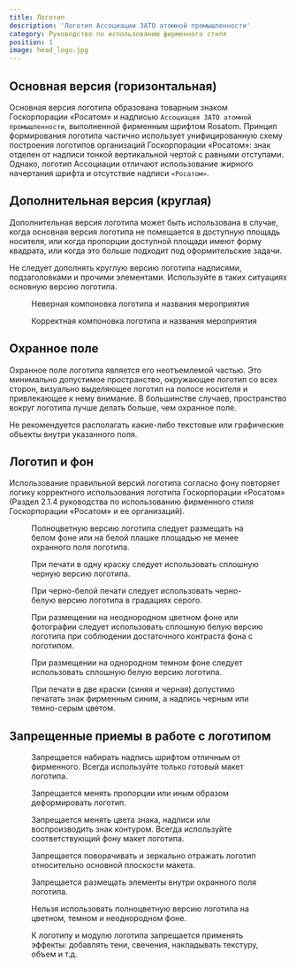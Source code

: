 ```yaml
---
title: Логотип
description: 'Логотип Ассоциации ЗАТО атомной промышленности'
category: Руководство по использованию фирменного стиля
position: 1
image: head_logo.jpg
---
```


## Основная версия (горизонтальная)

Основная версия логотипа образована товарным знаком Госкорпорации «Росатом» и надписью `Ассоциация ЗАТО атомной промышленности`, выполненной фирменным шрифтом Rosatom. Принцип формирования логотипа частично использует унифицированную схему построения логотипов организаций Госкорпорации «Росатом»: знак отделен от надписи тонкой вертикальной чертой с равными отступами. Однако, логотип Ассоциации отличают использование жирного начертания шрифта и отсутствие надписи `«Росатом»`.

<figure>
  <nuxt-img src="/logo_gorizontal.png" preset="preview"></nuxt-img>
</figure>

## Дополнительная версия (круглая)

Дополнительная версия логотипа может быть использована в случае, когда основная версия логотипа не помещается в доступную площадь носителя, или когда пропорции доступной площади имеют форму квадрата, или когда это больше подходит под оформительские задачи.

<figure>
  <nuxt-img class="img" src="/logo_circle.png" width="800"></nuxt-img>
</figure>

Не следует дополнять круглую версию логотипа надписями, подзаголовками и прочими элементами. Используйте в таких ситуациях основную версию логотипа.

<div class="grid-12">
  <figure class="span-6">
    <nuxt-img src="/variant_wrong.jpg"></nuxt-img>
    <figcaption>Неверная компоновка логотипа и названия мероприятия</figcaption>
  </figure>
  <figure class="span-6">
    <nuxt-img src="/variant_correct.jpg"></nuxt-img>
    <figcaption>Корректная компоновка логотипа и названия мероприятия</figcaption>
  </figure>
</div>

## Охранное поле

Охранное поле логотипа является его неотъемлемой частью. Это минимально допустимое пространство, окружающее логотип со всех сторон, визуально выделяющее логотип на полосе носителя и привлекающее к нему внимание. В большинстве случаев, пространство вокруг логотипа лучше делать больше, чем охранное поле.

<figure>
  <nuxt-img class="img" src="/secure_margin.png" width="800"></nuxt-img>
</figure>

Не рекомендуется располагать какие-либо текстовые или графические объекты внутри указанного поля.

<!-- ```
Иллюстрация "Запрещенное использование охранного поля"
``` -->

## Логотип и фон

Использование правильной версий логотипа согласно фону повторяет логику корректного использования логотипа Госкорпорации «Росатом» (Раздел 2.1.4 руководства по использованию фирменного стиля Госкорпорации «Росатом» и ее организаций).

<div class="grid-12">
  <figure class="span-4">
    <nuxt-img src="/correct/correct_01.png"></nuxt-img>
    <figcaption>Полноцветную версию логотипа следует размещать на белом фоне или на белой плашке площадью не менее охранного поля логотипа.</figcaption>
  </figure>
  <figure class="span-4">
    <nuxt-img src="/correct/correct_02.png"></nuxt-img>
    <figcaption>При печати в одну краску следует использовать сплошную черную версию логотипа.</figcaption>
  </figure>
  <figure class="span-4">
    <nuxt-img src="/correct/correct_03.png"></nuxt-img>
    <figcaption>При черно-белой печати следует использовать черно-белую версию логотипа в градациях серого.</figcaption>
  </figure>
  <figure class="span-4">
    <nuxt-img src="/correct/correct_04.png"></nuxt-img>
    <figcaption>При размещении на неоднородном цветном фоне или фотографии следует использовать сплошную белую версию логотипа при соблюдении достаточного контраста фона с логотипом.</figcaption>
  </figure>
  <figure class="span-4">
    <nuxt-img src="/correct/correct_05.png"></nuxt-img>
    <figcaption>При размещении на однородном темном фоне следует использовать сплошную белую версию логотипа.</figcaption>
  </figure>
  <figure class="span-4">
    <nuxt-img src="/correct/correct_06.png"></nuxt-img>
    <figcaption>При печати в две краски (синяя и черная) допустимо печатать знак фирменным синим, а надпись черным или темно-серым цветом.</figcaption>
  </figure>
</div>

## Запрещенные приемы в работе с логотипом

<div class="grid-12">
  <figure class="span-4">
    <nuxt-img src="/wrong/wrong_01.png"></nuxt-img>
    <figcaption>Запрещается набирать надпись шрифтом отличным от фирменного. Всегда используйте только <nuxt-link to="/media/logo">готовый макет логотипа</nuxt-link>.</figcaption>
  </figure>
  <figure class="span-4">
    <nuxt-img src="/wrong/wrong_03.png"></nuxt-img>
    <figcaption>Запрещается менять пропорции или иным образом деформировать логотип.</figcaption>
  </figure>
  <figure class="span-4">
    <nuxt-img src="/wrong/wrong_02.png"></nuxt-img>
    <figcaption>Запрещается менять цвета знака, надписи или воспроизводить знак контуром. Всегда используйте соответствующий фону макет логотипа.</figcaption>
  </figure>
  <figure class="span-4">
    <nuxt-img src="/wrong/wrong_04.png"></nuxt-img>
    <figcaption>Запрещается поворачивать и зеркально отражать логотип относительно основной плоскости макета.</figcaption>
  </figure>
  <figure class="span-4">
    <nuxt-img src="/wrong/wrong_05.png"></nuxt-img>
    <figcaption>Запрещается размещать элементы внутри охранного поля логотипа.</figcaption>
  </figure>
  <figure class="span-4">
    <nuxt-img src="/wrong/wrong_06.png"></nuxt-img>
    <figcaption>Нельзя использовать полноцветную версию логотипа на цветном, темном и неоднородном фоне.</figcaption>
  </figure>
  <figure class="span-4">
    <nuxt-img src="/wrong/wrong_07.png"></nuxt-img>
    <figcaption>К логотипу и модулю логотипа запрещается применять эффекты: добавлять тени, свечения, накладывать текстуру, объем и т.д.</figcaption>
  </figure>
</div>
